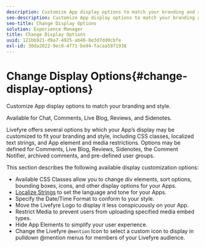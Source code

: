 ```yaml
---
description: Customize App display options to match your branding and style.
seo-description: Customize App display options to match your branding and style.
seo-title: Change Display Options
solution: Experience Manager
title: Change Display Options
uuid: 121bb921-d9a7-4925-ab46-8e3d7dd0cbfe
exl-id: 30da2022-9ec8-4f71-be94-facaa5971938
---
```

# Change Display Options{#change-display-options}

Customize App display options to match your branding and style.

Available for Chat, Comments, Live Blog, Reviews, and Sidenotes.

Livefyre offers several options by which your App’s display may be customized to fit your branding and style, including CSS classes, localized text strings, and App element and media restrictions. Options may be defined for Comments, Live Blog, Reviews, Sidenotes, the Comment Notifier, archived comments, and pre-defined user groups.

This section describes the following available display customization options:

* Available CSS Classes allow you to change div elements, sort options, bounding boxes, icons, and other display options for your Apps.
* [Localize Strings](/help/using/c-settings-other/c-translation-sets/c-localize-strings.md) to set the language and tone for your Apps.
* Specify the Date/Time Format to conform to your style.
* Move the Livefyre Logo to display it less conspicuously on your App.
* Restrict Media to prevent users from uploading specified media embed types.
* Hide App Elements to simplify your user experience.
* Change the Livefyre `@mention` Icon to select a custom icon to display in pulldown @mention menus for members of your Livefyre audience.
